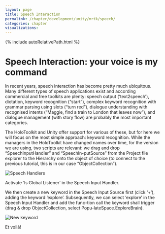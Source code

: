 ```yaml
---
layout: page
title: Speech Interaction
permalink: /chapter/development/unity/mrtk/speech/
categories: chapter
visualizations:
---
```


{% include autoRelativePath.html %}

# Speech Interaction: your voice is my command

In recent years, speech interaction has become pretty much ubiquitous.
Many different types of speech applications exist and according commercial and free toolkits are plenty:
speech output (‘text2speech’), dictation, keyword recognition (“start”), complex keyword recognition with grammar parsing using slots (“turn red”), dialogue understanding with recognised intents (“Maggie, find a train to London that leaves now”), and dialogue management (with story flow) are probably the most important categories.

The HoloToolkit and Unity offer support for various of these, but for here we will focus on the most simple approach: keyword recognition.
While the managers in the HoloToolkit have changed names over time, for the version we are using, two scripts are relevant:
we drag and drop “SpeechInputHandler” and “SpeechIn-putSource” from the Project file explorer to the Hierarchy onto the object of choice (to connect to the previous tutorial, this is in our case “ObjectCollection”).

![Speech Handlers]({{pathToRoot}}/assets/figures/speech/speech-1.png)
 
Activate ‘Is Global Listener’ in the Speech Input Handler.

We then create a new keyword in the Speech Input Source first (click ‘+’), adding the keyword ‘explore’.
Subsequently, we can select ‘explore’ in the Speech Input Handler and add the func-tion call the keyword shall trigger (drag & drop ObjectCollection, select Popu-lateSpace.ExploreBrain).

![New keyword]({{pathToRoot}}/assets/figures/speech/speech-2.png)
 
Et voilà!

